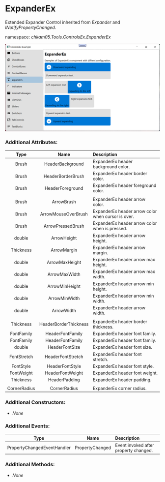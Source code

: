 # ExpanderEx
Extended Expander Control inherited from _Expander_ and _INotifyPropertyChanged_.  

namespace: _chkam05.Tools.ControlsEx.ExpanderEx_  

![ExpanderEx Examples (Images/ExpanderEx.png)](../Images/ExpanderEx.png)  

### Additional Attributes:

| Type         | Name                  | Description |
|:------------:|:---------------------:|:------------|
| Brush        | HeaderBackground      | ExpanderEx header background color. |
| Brush        | HeaderBorderBrush     | ExpanderEx header border color. |
| Brush        | HeaderForeground      | ExpanderEx header foreground color. |
|||
| Brush        | ArrowBrush            | ExpanderEx header arrow color. |
| Brush        | ArrowMouseOverBrush   | ExpanderEx header arrow color when cursor is over. |
| Brush        | ArrowPressedBrush     | ExpanderEx header arrow color when is pressed. |
| double       | ArrowHeight           | ExpanderEx header arrow height. |
| Thickness    | ArrowMargin           | ExpanderEx header arrow margin. |
| double       | ArrowMaxHeight        | ExpanderEx header arrow max height. |
| double       | ArrowMaxWidth         | ExpanderEx header arrow max width. |
| double       | ArrowMinHeight        | ExpanderEx header arrow min height. |
| double       | ArrowMinWidth         | ExpanderEx header arrow min width. |
| double       | ArrowWidth            | ExpanderEx header arrow width. |
|||
| Thickness    | HeaderBorderThickness | ExpanderEx header border thickness. |
| FontFamily   | HeaderFontFamily      | ExpanderEx header font family. |
| FontFamily   | HeaderFontFamily      | ExpanderEx header font family. |
| double       | HeaderFontSize        | ExpanderEx header font size. |
| FontStretch  | HeaderFontStretch     | ExpanderEx header font stretch. |
| FontStyle    | HeaderFontStyle       | ExpanderEx header font style. |
| FontWeight   | HeaderFontWeight      | ExpanderEx header font weight. |
| Thickness    | HeaderPadding         | ExpanderEx header padding. |
|||
| CornerRadius | CornerRadius          | ExpanderEx corner radius. |

### Additional Constructors: 

- _None_  

### Additional Events: 

| Type                        | Name             | Description                            |
|:---------------------------:|:----------------:|:---------------------------------------|
| PropertyChangedEventHandler | PropertyChanged  | Event invoked after property changed. |

### Additional Methods: 

- _None_  
